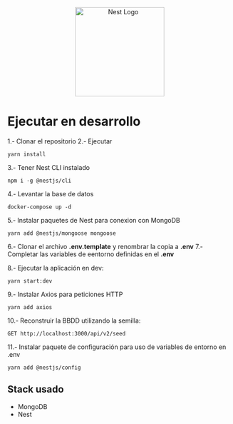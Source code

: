 <p align="center">
  <a href="http://nestjs.com/" target="blank"><img src="https://nestjs.com/img/logo-small.svg" width="200" alt="Nest Logo" /></a>
</p>

# Ejecutar en desarrollo

1.- Clonar el repositorio
2.- Ejecutar 
```
yarn install
```
3.- Tener Nest CLI instalado
```
npm i -g @nestjs/cli
```

4.- Levantar la base de datos
```
docker-compose up -d
```
5.- Instalar paquetes de Nest para conexion con MongoDB
```
yarn add @nestjs/mongoose mongoose
```
6.- Clonar el archivo __.env.template__ y renombrar la copia a __.env__
7.- Completar las variables de eentorno definidas en el __.env__

8.- Ejecutar la aplicación en dev:
```
yarn start:dev
```
9.- Instalar Axios para peticiones HTTP
```
yarn add axios
```
10.- Reconstruir la BBDD utilizando la semilla:
```
GET http://localhost:3000/api/v2/seed
```
11.- Instalar paquete de configuración para uso de variables de entorno en .env
```
yarn add @nestjs/config
```




## Stack usado
* MongoDB
* Nest